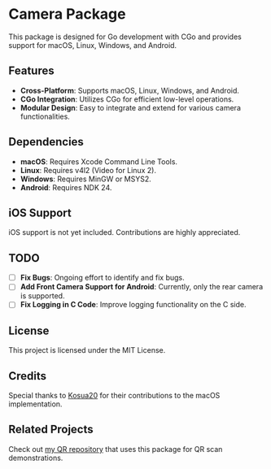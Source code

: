# Camera Package

This package is designed for Go development with CGo and provides support for macOS, Linux, Windows, and Android.

## Features

- **Cross-Platform**: Supports macOS, Linux, Windows, and Android.
- **CGo Integration**: Utilizes CGo for efficient low-level operations.
- **Modular Design**: Easy to integrate and extend for various camera functionalities.

## Dependencies

- **macOS**: Requires Xcode Command Line Tools.
- **Linux**: Requires v4l2 (Video for Linux 2).
- **Windows**: Requires MinGW or MSYS2.
- **Android**: Requires NDK 24.

## iOS Support

iOS support is not yet included. Contributions are highly appreciated.

## TODO

- [ ] **Fix Bugs**: Ongoing effort to identify and fix bugs.
- [ ] **Add Front Camera Support for Android**: Currently, only the rear camera is supported.
- [ ] **Fix Logging in C Code**: Improve logging functionality on the C side.

## License

This project is licensed under the MIT License.

## Credits

Special thanks to [Kosua20](https://github.com/kosua20/sr_webcam) for their contributions to the macOS implementation.

## Related Projects

Check out [my QR repository](https://github.com/maxazimi/qr) that uses this package for QR scan demonstrations.
